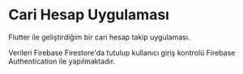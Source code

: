 # Cari Hesap Uygulaması

Flutter ile geliştirdiğim bir cari hesap takip uygulaması.

Verileri Firebase Firestore'da tutulup kullanıcı giriş kontrolü Firebase Authentication ile yapılmaktadır.

